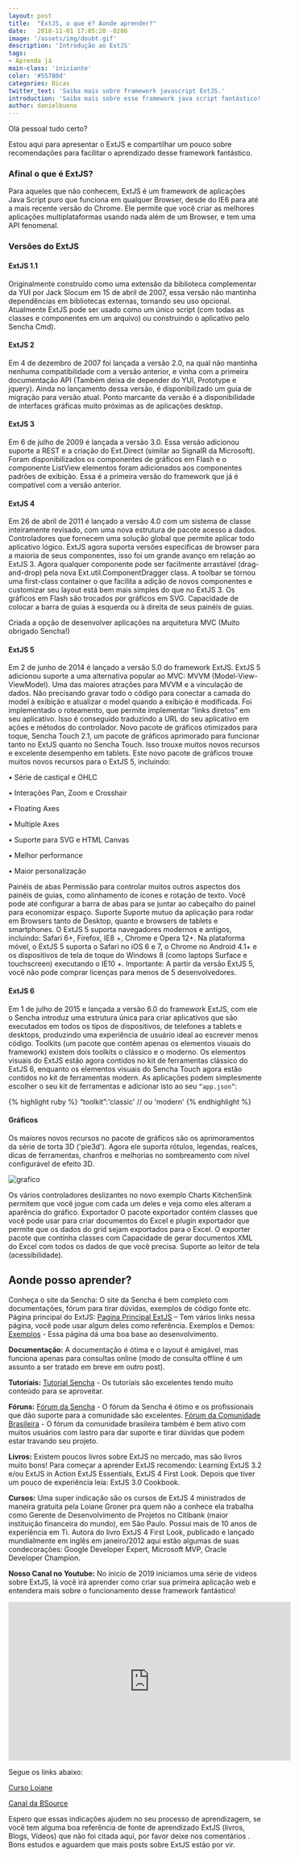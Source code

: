 ```yaml
---
layout: post
title:  "ExtJS, o que é? Aonde aprender?"
date:   2018-11-01 17:05:20 -0200
image: '/assets/img/doubt.gif'
description: 'Introdução ao ExtJS'
tags: 
- Aprenda já
main-class: 'iniciante'
color: '#55780d'
categories: Dicas
twitter_text: 'Saiba mais sobre framework javascript ExtJS.'
introduction: 'Saiba mais sobre esse framework java script fantástico!'
author: danielbueno
---
```


Olá pessoal tudo certo?

Estou aqui para apresentar o ExtJS e compartilhar um pouco sobre recomendações para facilitar o aprendizado desse framework fantástico.

### **Afinal o que é ExtJS?**

Para aqueles que não conhecem, ExtJS é um framework de aplicações Java Script puro que funciona em qualquer Browser, desde do IE6 para até a mais recente versão do Chrome. 
Ele permite que você criar as melhores aplicações multiplataformas usando nada além de um Browser, e tem uma API fenomenal.

### **Versões do ExtJS**

#### **ExtJS 1.1**

Originalmente construído como uma extensão da biblioteca complementar da YUI por Jack Slocum em 15 de abril de 2007, essa versão não mantinha dependências em bibliotecas externas, tornando seu uso opcional.
Atualmente ExtJS pode ser usado como um único script (com todas as classes e componentes em um arquivo) ou construindo o aplicativo pelo Sencha Cmd).

#### **ExtJS 2**

Em 4 de dezembro de 2007 foi lançada a versão 2.0, na qual não mantinha nenhuma compatibilidade com a versão anterior, e vinha com a primeira documentação API (Também deixa de depender do YUI, Prototype e jquery).
Ainda no lançamento dessa versão, é disponibilizado um guia de migração para versão atual.
Ponto marcante da versão é a disponibilidade de interfaces gráficas muito próximas as de aplicações desktop.

#### **ExtJS 3**

Em 6 de julho de 2009 é lançada a versão 3.0. Essa versão adicionou suporte a REST e a criação do Ext.Direct (similar ao SignalR da Microsoft).
Foram disponibilizados os componentes de gráficos em Flash e o componente ListView elementos foram adicionados aos componentes padrões de exibição.
Essa é a primeira versão do framework que já é compatível com a versão anterior.

#### **ExtJS 4**

Em 26 de abril de 2011 é lançado a versão 4.0 com um sistema de classe inteiramente revisado, com uma nova estrutura de pacote acesso a dados.
Controladores que fornecem uma solução global que permite aplicar todo aplicativo lógico.
ExtJS agora suporta versões especificas de browser para a maioria de seus componentes, isso foi um grande avanço em relação ao ExtJS 3.
Agora qualquer componente pode ser facilmente arrastável (drag-and-drop) pela nova Ext.util.ComponentDragger class.
A toolbar se tornou uma first-class container o que facilita a adição de novos componentes e customizar seu layout está bem mais simples do que no ExtJS 3.
Os gráficos em Flash são trocados por gráficos em SVG.
Capacidade de colocar a barra de guias à esquerda ou à direita de seus painéis de guias.

Criada a opção de desenvolver aplicações na arquitetura MVC (Muito obrigado Sencha!)

#### **ExtJS 5**

Em 2 de junho de 2014 é lançado a versão 5.0 do framework ExtJS.
ExtJS 5 adicionou suporte a uma alternativa popular ao MVC: MVVM (Model-View-ViewModel). Uma das maiores atrações para MVVM e a vinculação de dados. Não precisando gravar todo o código para conectar a camada do model à exibição e atualizar o model quando a exibição é modificada. 
Foi implementado o roteamento, que permite implementar “links diretos” em seu aplicativo. Isso é conseguido traduzindo a URL do seu aplicativo em ações e métodos do controlador.
Novo pacote de gráficos otimizados para toque, Sencha Touch 2.1, um pacote de gráficos aprimorado para funcionar tanto no ExtJS quanto no Sencha Touch. Isso trouxe muitos novos recursos e excelente desempenho em tablets.
Este novo pacote de gráficos trouxe muitos novos recursos para o ExtJS 5, incluindo:

•	Série de castiçal e OHLC

•	Interações Pan, Zoom e Crosshair

•	Floating Axes

•	Multiple Axes

•	Suporte para SVG e HTML Canvas

•	Melhor performance

•	Maior personalização

Painéis de abas
Permissão para controlar muitos outros aspectos dos painéis de guias, como alinhamento de ícones e rotação de texto. Você pode até configurar a barra de abas para se juntar ao cabeçalho do painel para economizar espaço.
Suporte
Suporte mutuo da aplicação para rodar em Browsers tanto de Desktop, quanto e browsers de tablets e smartphones. 
O ExtJS 5 suporta navegadores modernos e antigos, incluindo: Safari 6+, Firefox, IE8 +, Chrome e Opera 12+. Na plataforma móvel, o ExtJS 5 suporta o Safari no iOS 6 e 7, o Chrome no Android 4.1+ e os dispositivos de tela de toque do Windows 8 (como laptops Surface e touchscreen) executando o IE10 +.
Importante: A partir da versão ExtJS 5, você não pode comprar licenças para menos de 5 desenvolvedores.

#### **ExtJS 6**

Em 1 de julho de 2015 e lançada a versão 6.0 do framework ExtJS, com ele o Sencha introduz uma estrutura única para criar aplicativos que são executados em todos os tipos de dispositivos, de telefones a tablets e desktops, produzindo uma experiência de usuário ideal ao escrever menos código.
Toolkits (um pacote que contém apenas os elementos visuais do framework) existem dois toolkits o clássico e o moderno.
Os elementos visuais do ExtJS estão agora contidos no kit de ferramentas clássico do ExtJS 6, enquanto os elementos visuais do Sencha Touch agora estão contidos no kit de ferramentas modern.
As aplicações podem simplesmente escolher o seu kit de ferramentas e adicionar isto ao seu <code>“app.json”</code>:


{% highlight ruby %}
 “toolkit”:'classic' // ou 'modern'
 {% endhighlight %}

#### **Gráficos**

Os maiores novos recursos no pacote de gráficos são os aprimoramentos da série de torta 3D ('pie3d'). Agora ele suporta rótulos, legendas, realces, dicas de ferramentas, chanfros e melhorias no sombreamento com nível configurável de efeito 3D.

<img src="https://res.cloudinary.com/dkwsuycgn/image/upload/v1564424148/graficochart_xozoh9.png" title="aprimoramento" alt="grafico" class="responsive1"/> 

Os vários controladores deslizantes no novo exemplo Charts KitchenSink permitem que você jogue com cada um deles e veja como eles alteram a aparência do gráfico.
Exportador 
O pacote exportador contém classes que você pode usar para criar documentos do Excel e plugin exportador que permite que os dados do grid sejam exportados para o Excel. O exporter pacote que continha classes com Capacidade de gerar documentos XML do Excel com todos os dados de que você precisa.
Suporte ao leitor de tela (acessibilidade). 

## **Aonde posso aprender?** 

Conheça o site da Sencha: O site da Sencha é bem completo com documentações, fórum para tirar dúvidas, exemplos de código fonte etc.
Página principal do ExtJS: <a href="https://www.sencha.com/products/extjs/#overview" target="_blank">Pagina Principal ExtJS</a> – Tem vários links nessa página, você pode usar algum deles como referência.
Exemplos e Demos: <a href="https://examples.sencha.com/extjs/" target="_blank">Exemplos</a>	 - Essa página dá uma boa base ao desenvolvimento.

**Documentação:** A documentação é ótima e o layout é amigável, mas funciona apenas para consultas online (modo de consulta offline é um assunto a ser tratado em breve em outro post).

**Tutoriais:** <a href="https://www.sencha.com/blog/category/tutorials/" target="_blank">Tutorial Sencha</a> - Os tutoriais são excelentes tendo muito conteúdo para se aproveitar.

**Fóruns:** <a href= "https://www.sencha.com/forum/" target="_blank">Fórum da Sencha</a>  - O fórum da Sencha é ótimo e os profissionais que dão suporte para a comunidade são excelentes. 
<a href= "http://forum.extjs.com.br/" target="_blank">Fórum da Comunidade Brasileira</a>	- O fórum da comunidade brasileira também é bem ativo com muitos usuários com lastro para dar suporte e tirar dúvidas que podem estar travando seu projeto.

**Livros:**  Existem poucos livros sobre ExtJS no mercado, mas são livros muito bons!
Para começar a aprender ExtJS recomendo: Learning ExtJS 3.2 e/ou ExtJS in Action
ExtJS Essentials, ExtJS 4 First Look. 
Depois que tiver um pouco de experiência leia: ExtJS 3.0 Cookbook.

**Cursos:** Uma super indicação são os cursos de ExtJS 4 ministrados de maneira gratuita pela Loiane Groner pra quem não a conhece ela trabalha como Gerente de Desenvolvimento de Projetos no Citibank (maior instituição financeira do mundo), em São Paulo. Possui mais de 10 anos de experiência em Ti. Autora do livro ExtJS 4 First Look, publicado e lançado mundialmente em inglês em janeiro/2012 aqui estão algumas de suas condecorações: Google Developer Expert, Microsoft MVP, Oracle Developer Champion.

**Nosso Canal no Youtube:** No inicio de 2019 iniciamos uma série de videos sobre ExtJS, lá você irá aprender como criar sua primeira aplicação web e entendera mais sobre o funcionamento desse framework fantástico!

<iframe width="560" height="315" src="https://www.youtube.com/embed/nUaLcNIEdiM" frameborder="0" allow="accelerometer; autoplay; encrypted-media; gyroscope; picture-in-picture" allowfullscreen></iframe>

Segue os links abaixo:  

<a href="https://loiane.com/2011/11/curso-de-extjs-4-gratuito/." target="_blank">Curso Loiane</a>

<a href="https://www.youtube.com/channel/UCtUt5-tLjHflqiIoNJwrqNQ?view_as=subscriber" target="_blank">Canal da BSource</a>

Espero que essas indicações ajudem no seu processo de aprendizagem, se você tem alguma boa referência de fonte de aprendizado ExtJS (livros, Blogs, Vídeos) que não foi citada aqui, por favor deixe nos comentários . Bons estudos e aguardem que mais posts sobre ExtJS estão por vir.  




